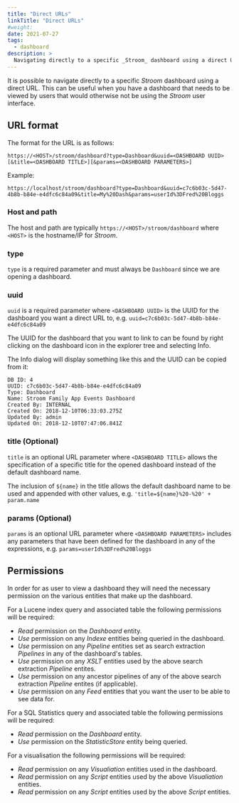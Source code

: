 ```yaml
---
title: "Direct URLs"
linkTitle: "Direct URLs"
#weight:
date: 2021-07-27
tags: 
  - dashboard
description: >
  Navigating directly to a specific _Stroom_ dashboard using a direct URL.
---
```


It is possible to navigate directly to a specific _Stroom_ dashboard using a direct URL.
This can be useful when you have a dashboard that needs to be viewed by users that would otherwise not be using the _Stroom_ user interface.

## URL format

The format for the URL is as follows:

`https://<HOST>/stroom/dashboard?type=Dashboard&uuid=<DASHBOARD UUID>[&title=<DASHBOARD TITLE>][&params=<DASHBOARD PARAMETERS>]`

Example:

`https://localhost/stroom/dashboard?type=Dashboard&uuid=c7c6b03c-5d47-4b8b-b84e-e4dfc6c84a09&title=My%20Dash&params=userId%3DFred%20Bloggs`

### Host and path
The host and path are typically `https://<HOST>/stroom/dashboard` where `<HOST>` is the hostname/IP for _Stroom_.

### type
`type` is a required parameter and must always be `Dashboard` since we are opening a dashboard.

### uuid
`uuid` is a required parameter where `<DASHBOARD UUID>` is the UUID for the dashboard you want a direct URL to, e.g. `uuid=c7c6b03c-5d47-4b8b-b84e-e4dfc6c84a09`

The UUID for the dashboard that you want to link to can be found by right clicking on the dashboard icon in the explorer tree and selecting Info.

The Info dialog will display something like this and the UUID can be copied from it:

```
DB ID: 4
UUID: c7c6b03c-5d47-4b8b-b84e-e4dfc6c84a09
Type: Dashboard
Name: Stroom Family App Events Dashboard
Created By: INTERNAL
Created On: 2018-12-10T06:33:03.275Z
Updated By: admin
Updated On: 2018-12-10T07:47:06.841Z
```

### title (Optional)
`title` is an optional URL parameter where `<DASHBOARD TITLE>` allows the specification of a specific title for the opened dashboard instead of the default dashboard name.

The inclusion of `${name}` in the title allows the default dashboard name to be used and appended with other values, e.g. `'title=${name}%20-%20' + param.name`

### params (Optional)
`params` is an optional URL parameter where `<DASHBOARD PARAMETERS>` includes any parameters that have been defined for the dashboard in any of the expressions, e.g. `params=userId%3DFred%20Bloggs`

## Permissions

In order for as user to view a dashboard they will need the necessary permission on the various entities that make up the dashboard.

For a Lucene index query and associated table the following permissions will be required:

* _Read_ permission on the _Dashboard_ entity.
* _Use_ permission on any _Indexe_ entities being queried in the dashboard.
* _Use_ permission on any _Pipeline_ entities set as search extraction _Pipelines_ in any of the dashboard's tables.
* _Use_ permission on any _XSLT_ entities used by the above search extraction _Pipeline_ entites.
* _Use_ permission on any ancestor pipelines of any of the above search extraction _Pipeline_ entites (if applicable).
* _Use_ permission on any _Feed_ entities that you want the user to be able to see data for.

For a SQL Statistics query and associated table the following permissions will be required:

* _Read_ permission on the _Dashboard_ entity.
* _Use_ permission on the _StatisticStore_ entity being queried.

For a visualisation the following permissions will be required:

* _Read_ permission on any _Visualiation_ entities used in the dashboard.
* _Read_ permission on any _Script_ entities used by the above _Visualiation_ entities.
* _Read_ permission on any _Script_ entities used by the above _Script_ entities.
